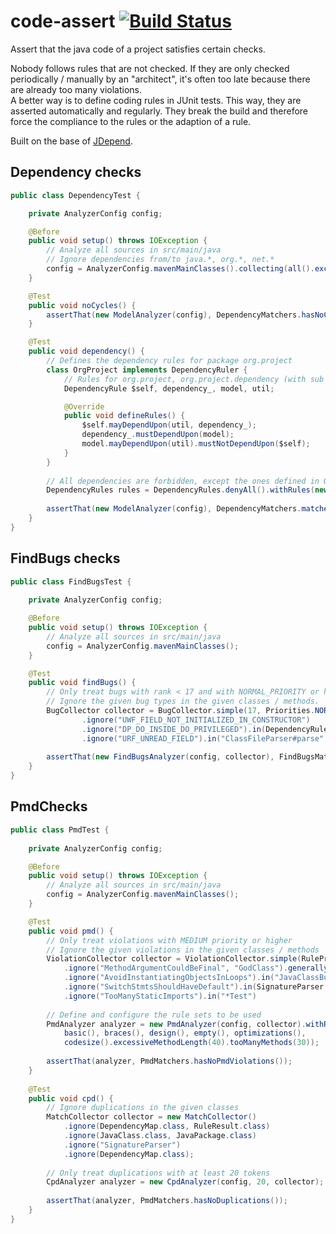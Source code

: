 code-assert [![Build Status](https://travis-ci.org/nidi3/code-assert.svg?branch=master)](https://travis-ci.org/nidi3/code-assert)
===========

Assert that the java code of a project satisfies certain checks.

Nobody follows rules that are not checked. 
If they are only checked periodically / manually by an "architect", it's often too late because there are already too many violations.   
A better way is to define coding rules in JUnit tests. 
This way, they are asserted automatically and regularly. 
They break the build and therefore force the compliance to the rules or the adaption of a rule.

Built on the base of [JDepend](https://github.com/clarkware/jdepend).

## Dependency checks

```java
public class DependencyTest {

    private AnalyzerConfig config;

    @Before
    public void setup() throws IOException {
        // Analyze all sources in src/main/java
        // Ignore dependencies from/to java.*, org.*, net.*
        config = AnalyzerConfig.mavenMainClasses().collecting(all().excluding("java.*", "org.*", "net.*"));
    }

    @Test
    public void noCycles() {
        assertThat(new ModelAnalyzer(config), DependencyMatchers.hasNoCycles());
    }

    @Test
    public void dependency() {
        // Defines the dependency rules for package org.project
        class OrgProject implements DependencyRuler {
            // Rules for org.project, org.project.dependency (with sub packages), org.project.model, org.project.util
            DependencyRule $self, dependency_, model, util;

            @Override
            public void defineRules() {
                $self.mayDependUpon(util, dependency_);
                dependency_.mustDependUpon(model);
                model.mayDependUpon(util).mustNotDependUpon($self);
            }
        }
        
        // All dependencies are forbidden, except the ones defined in OrgProject
        DependencyRules rules = DependencyRules.denyAll().withRules(new OrgProject());
        
        assertThat(new ModelAnalyzer(config), DependencyMatchers.matchesExactly());
    }
}
```

## FindBugs checks

```java
public class FindBugsTest {
    
    private AnalyzerConfig config;

    @Before
    public void setup() throws IOException {
        // Analyze all sources in src/main/java
        config = AnalyzerConfig.mavenMainClasses();
    }

    @Test
    public void findBugs() {
        // Only treat bugs with rank < 17 and with NORMAL_PRIORITY or higher
        // Ignore the given bug types in the given classes / methods.
        BugCollector collector = BugCollector.simple(17, Priorities.NORMAL_PRIORITY)
                .ignore("UWF_FIELD_NOT_INITIALIZED_IN_CONSTRUCTOR")
                .ignore("DP_DO_INSIDE_DO_PRIVILEGED").in(DependencyRules.class, Ruleset.class)
                .ignore("URF_UNREAD_FIELD").in("ClassFileParser#parse", "*Test", "Rulesets$*");
                
        assertThat(new FindBugsAnalyzer(config, collector), FindBugsMatchers.findsNoBugs());
    }
}
```

## PmdChecks

```java
public class PmdTest {
    
    private AnalyzerConfig config;

    @Before
    public void setup() throws IOException {
        // Analyze all sources in src/main/java
        config = AnalyzerConfig.mavenMainClasses();
    }

    @Test
    public void pmd() {
        // Only treat violations with MEDIUM priority or higher
        // Ignore the given violations in the given classes / methods
        ViolationCollector collector = ViolationCollector.simple(RulePriority.MEDIUM)
            .ignore("MethodArgumentCouldBeFinal", "GodClass").generally()
            .ignore("AvoidInstantiatingObjectsInLoops").in("JavaClassBuilder#build", "FindBugsMatchers$*")
            .ignore("SwitchStmtsShouldHaveDefault").in(SignatureParser.class)
            .ignore("TooManyStaticImports").in("*Test")
            
        // Define and configure the rule sets to be used
        PmdAnalyzer analyzer = new PmdAnalyzer(config, collector).withRuleSets(
            basic(), braces(), design(), empty(), optimizations(),
            codesize().excessiveMethodLength(40).tooManyMethods(30));
        
        assertThat(analyzer, PmdMatchers.hasNoPmdViolations());
    }
    
    @Test
    public void cpd() {
        // Ignore duplications in the given classes
        MatchCollector collector = new MatchCollector()
            .ignore(DependencyMap.class, RuleResult.class)
            .ignore(JavaClass.class, JavaPackage.class)
            .ignore("SignatureParser")
            .ignore(DependencyMap.class);
            
        // Only treat duplications with at least 20 tokens
        CpdAnalyzer analyzer = new CpdAnalyzer(config, 20, collector);
            
        assertThat(analyzer, PmdMatchers.hasNoDuplications());
    }
}
```

